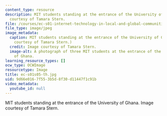 ```yaml
---
content_type: resource
description: MIT students standing at the entrance of the University of Ghana. Image
  courtesy of Tamara Stern.
file: /courses/ec-s01-internet-technology-in-local-and-global-communities-spring-2005-summer-2005/9d66e0167f553b5d8f30d11447f1c91b_ec-s01s05-th.jpg
file_type: image/jpeg
image_metadata:
  caption: MIT students standing at the entrance of the University of Ghana. (Image
    courtesy of Tamara Stern.)
  credit: Image courtesy of Tamara Stern.
  image-alt: A photograph of three MIT students at the entrance of the University
    of Ghana.
learning_resource_types: []
ocw_type: OCWImage
resourcetype: Image
title: ec-s01s05-th.jpg
uid: 9d66e016-7f55-3b5d-8f30-d11447f1c91b
video_metadata:
  youtube_id: null
---
```

MIT students standing at the entrance of the University of Ghana. Image courtesy of Tamara Stern.

